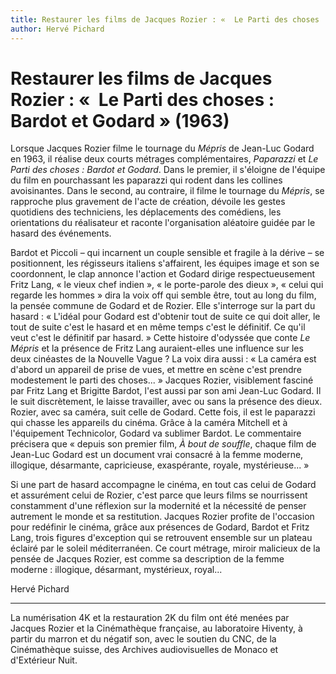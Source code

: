 ```yaml
---
title: Restaurer les films de Jacques Rozier : «  Le Parti des choses : Bardot et Godard » (1963)
author: Hervé Pichard
---
```


# Restaurer les films de Jacques Rozier&nbsp;: «&nbsp; Le Parti des choses : Bardot et Godard&nbsp;» (1963)

Lorsque Jacques Rozier filme le tournage du *Mépris* de Jean-Luc Godard en 1963, il réalise deux courts métrages complémentaires, *Paparazzi* et *Le Parti des choses&nbsp;: Bardot et Godard*. Dans le premier, il s'éloigne de l'équipe du film en pourchassant les paparazzi qui rodent dans les collines avoisinantes. Dans le second, au contraire, il filme le tournage du *Mépris*, se rapproche plus gravement de l'acte de création, dévoile les gestes quotidiens des techniciens, les déplacements des comédiens, les orientations du réalisateur et raconte l'organisation aléatoire guidée par le hasard des événements.

Bardot et Piccoli&nbsp;–&nbsp;qui incarnent un couple sensible et fragile à la dérive&nbsp;–&nbsp;se positionnent, les régisseurs italiens s'affairent, les équipes image et son se coordonnent, le clap annonce l'action et Godard dirige respectueusement Fritz Lang, «&nbsp;le vieux chef indien&nbsp;», «&nbsp;le porte-parole des dieux&nbsp;», «&nbsp;celui qui regarde les hommes&nbsp;» dira la voix off qui semble être, tout au long du film, la pensée commune de Godard et de Rozier. Elle s'interroge sur la part du hasard&nbsp;: «&nbsp;L'idéal pour Godard est d'obtenir tout de suite ce qui doit aller, le tout de suite c'est le hasard et en même temps c'est le définitif. Ce qu'il veut c'est le définitif par hasard.&nbsp;» Cette histoire d'odyssée que conte *Le Mépris* et la présence de Fritz Lang auraient-elles une influence sur les deux cinéastes de la Nouvelle Vague&nbsp;? La voix dira aussi&nbsp;: «&nbsp;La caméra est d'abord un appareil de prise de vues, et mettre en scène c'est prendre modestement le parti des choses...&nbsp;» Jacques Rozier, visiblement fasciné par Fritz Lang et Brigitte Bardot, l'est aussi par son ami Jean-Luc Godard. Il le suit discrètement, le laisse travailler, avec ou sans la présence des dieux. Rozier, avec sa caméra, suit celle de Godard. Cette fois, il est le paparazzi qui chasse les appareils du cinéma. Grâce à la caméra Mitchell et à l'équipement Technicolor, Godard va sublimer Bardot. Le commentaire précisera que «&nbsp;depuis son premier film, *À bout de souffle*, chaque film de Jean-Luc Godard est un document vrai consacré à la femme moderne, illogique, désarmante, capricieuse, exaspérante, royale, mystérieuse...&nbsp;»

Si une part de hasard accompagne le cinéma, en tout cas celui de Godard et assurément celui de Rozier, c'est parce que leurs films se nourrissent constamment d'une réflexion sur la modernité et la nécessité de penser autrement le monde et sa restitution. Jacques Rozier profite de l'occasion pour redéfinir le cinéma, grâce aux présences de Godard, Bardot et Fritz Lang, trois figures d'exception qui se retrouvent ensemble sur un plateau éclairé par le soleil méditerranéen. Ce court métrage, miroir malicieux de la pensée de Jacques Rozier, est comme sa description de la femme moderne&nbsp;: illogique, désarmant, mystérieux, royal...

Hervé Pichard

---

La numérisation 4K et la restauration 2K du film ont été menées par Jacques Rozier et la Cinémathèque française, au laboratoire Hiventy, à partir du marron et du négatif son, avec le soutien du CNC, de la Cinémathèque suisse, des Archives audiovisuelles de Monaco et d'Extérieur Nuit.